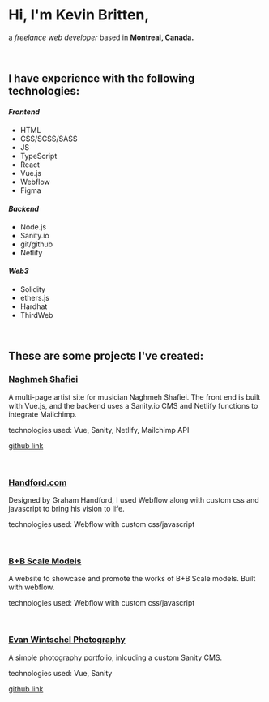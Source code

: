 # Hi, I'm Kevin Britten, 

a *freelance web developer* based in **Montreal, Canada.**

&nbsp;<br>



## I have experience with the following technologies:

#### *Frontend*

- HTML
- CSS/SCSS/SASS
- JS
- TypeScript
- React
- Vue.js
- Webflow
- Figma

#### *Backend*
- Node.js
- Sanity.io
- git/github
- Netlify

#### *Web3*
- Solidity
- ethers.js
- Hardhat
- ThirdWeb

&nbsp;<br>



## These are some projects I've created:

### [Naghmeh Shafiei](https://sleepy-nobel-2782d7.netlify.app/)

A multi-page artist site for musician Naghmeh Shafiei. The front end is built with Vue.js, and the backend uses a Sanity.io CMS and Netlify functions to integrate Mailchimp.

technologies used: Vue, Sanity, Netlify, Mailchimp API

[github link](https://github.com/KevinBritten/naghmeh-music)

&nbsp;<br>

### [Handford.com](Handford.com)

Designed by Graham Handford, I used Webflow along with custom css and javascript to bring his vision to life.

technologies used: Webflow with custom css/javascript

&nbsp;<br>

### [B+B Scale Models](https://www.bbscalemodels.com/)

A website to showcase and promote the works of B+B Scale models. Built with webflow.

technologies used: Webflow with custom css/javascript

&nbsp;<br>

### [Evan Wintschel Photography](https://www.evanwintschel.com/)

A simple photography portfolio, inlcuding a custom Sanity CMS.

technologies used: Vue, Sanity

[github link](https://github.com/KevinBritten/EvanWintschelPortfolio)





